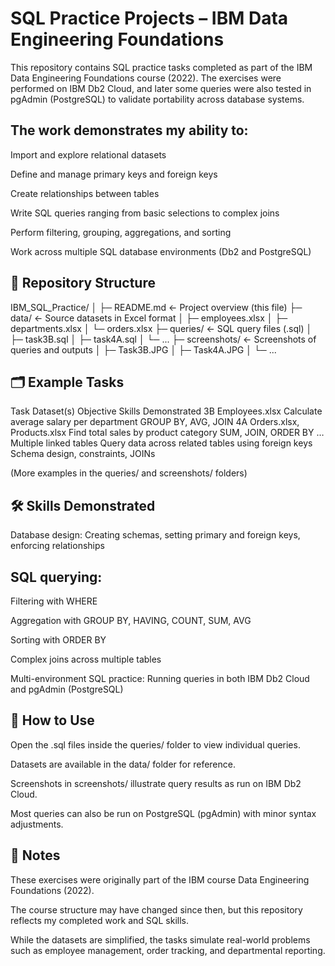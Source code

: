 # SQL Practice Projects – IBM Data Engineering Foundations

This repository contains SQL practice tasks completed as part of the IBM Data Engineering Foundations course (2022). The exercises were performed on IBM Db2 Cloud, and later some queries were also tested in pgAdmin (PostgreSQL) to validate portability across database systems.

## The work demonstrates my ability to:

Import and explore relational datasets

Define and manage primary keys and foreign keys

Create relationships between tables

Write SQL queries ranging from basic selections to complex joins

Perform filtering, grouping, aggregations, and sorting

Work across multiple SQL database environments (Db2 and PostgreSQL)

## 📂 Repository Structure
IBM_SQL_Practice/
│
├─ README.md              <- Project overview (this file)
├─ data/                  <- Source datasets in Excel format
│   ├─ employees.xlsx
│   ├─ departments.xlsx
│   └─ orders.xlsx
├─ queries/               <- SQL query files (.sql)
│   ├─ task3B.sql
│   ├─ task4A.sql
│   └─ ...
├─ screenshots/           <- Screenshots of queries and outputs
│   ├─ Task3B.JPG
│   ├─ Task4A.JPG
│   └─ ...

## 🗂️ Example Tasks
Task	Dataset(s)	Objective	Skills Demonstrated
3B	Employees.xlsx	Calculate average salary per department	GROUP BY, AVG, JOIN
4A	Orders.xlsx, Products.xlsx	Find total sales by product category	SUM, JOIN, ORDER BY
…	Multiple linked tables	Query data across related tables using foreign keys	Schema design, constraints, JOINs

(More examples in the queries/ and screenshots/ folders)

## 🛠️ Skills Demonstrated

Database design: Creating schemas, setting primary and foreign keys, enforcing relationships

## SQL querying:

Filtering with WHERE

Aggregation with GROUP BY, HAVING, COUNT, SUM, AVG

Sorting with ORDER BY

Complex joins across multiple tables

Multi-environment SQL practice: Running queries in both IBM Db2 Cloud and pgAdmin (PostgreSQL)

## 🚀 How to Use

Open the .sql files inside the queries/ folder to view individual queries.

Datasets are available in the data/ folder for reference.

Screenshots in screenshots/ illustrate query results as run on IBM Db2 Cloud.

Most queries can also be run on PostgreSQL (pgAdmin) with minor syntax adjustments.

## 📌 Notes

These exercises were originally part of the IBM course Data Engineering Foundations (2022).

The course structure may have changed since then, but this repository reflects my completed work and SQL skills.

While the datasets are simplified, the tasks simulate real-world problems such as employee management, order tracking, and departmental reporting.
